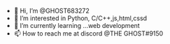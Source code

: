 - 👋 Hi, I’m @GHOST683272
- 👀 I’m interested in Python, C/C++,js,html,cssd
- 🌱 I’m currently learning ...web development
- 📫 How to reach me at discord @THE GHOST#9150

<!---
GHOST683272/GHOST683272 is a ✨ special ✨ repository because its `README.md` (this file) appears on your GitHub profile.
You can click the Preview link to take a look at your changes.
--->
